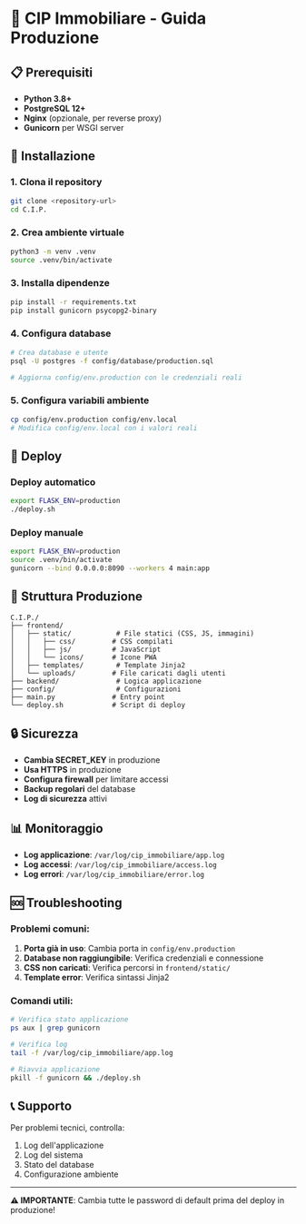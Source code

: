# 🚀 CIP Immobiliare - Guida Produzione

## 📋 Prerequisiti

- **Python 3.8+**
- **PostgreSQL 12+**
- **Nginx** (opzionale, per reverse proxy)
- **Gunicorn** per WSGI server

## 🔧 Installazione

### 1. Clona il repository
```bash
git clone <repository-url>
cd C.I.P.
```

### 2. Crea ambiente virtuale
```bash
python3 -m venv .venv
source .venv/bin/activate
```

### 3. Installa dipendenze
```bash
pip install -r requirements.txt
pip install gunicorn psycopg2-binary
```

### 4. Configura database
```bash
# Crea database e utente
psql -U postgres -f config/database/production.sql

# Aggiorna config/env.production con le credenziali reali
```

### 5. Configura variabili ambiente
```bash
cp config/env.production config/env.local
# Modifica config/env.local con i valori reali
```

## 🚀 Deploy

### Deploy automatico
```bash
export FLASK_ENV=production
./deploy.sh
```

### Deploy manuale
```bash
export FLASK_ENV=production
source .venv/bin/activate
gunicorn --bind 0.0.0.0:8090 --workers 4 main:app
```

## 📁 Struttura Produzione

```
C.I.P./
├── frontend/
│   ├── static/           # File statici (CSS, JS, immagini)
│   │   ├── css/         # CSS compilati
│   │   ├── js/          # JavaScript
│   │   └── icons/       # Icone PWA
│   ├── templates/        # Template Jinja2
│   └── uploads/         # File caricati dagli utenti
├── backend/              # Logica applicazione
├── config/               # Configurazioni
├── main.py              # Entry point
└── deploy.sh            # Script di deploy
```

## 🔒 Sicurezza

- **Cambia SECRET_KEY** in produzione
- **Usa HTTPS** in produzione
- **Configura firewall** per limitare accessi
- **Backup regolari** del database
- **Log di sicurezza** attivi

## 📊 Monitoraggio

- **Log applicazione**: `/var/log/cip_immobiliare/app.log`
- **Log accessi**: `/var/log/cip_immobiliare/access.log`
- **Log errori**: `/var/log/cip_immobiliare/error.log`

## 🆘 Troubleshooting

### Problemi comuni:

1. **Porta già in uso**: Cambia porta in `config/env.production`
2. **Database non raggiungibile**: Verifica credenziali e connessione
3. **CSS non caricati**: Verifica percorsi in `frontend/static/`
4. **Template error**: Verifica sintassi Jinja2

### Comandi utili:

```bash
# Verifica stato applicazione
ps aux | grep gunicorn

# Verifica log
tail -f /var/log/cip_immobiliare/app.log

# Riavvia applicazione
pkill -f gunicorn && ./deploy.sh
```

## 📞 Supporto

Per problemi tecnici, controlla:
1. Log dell'applicazione
2. Log del sistema
3. Stato del database
4. Configurazione ambiente

---

**⚠️ IMPORTANTE**: Cambia tutte le password di default prima del deploy in produzione!
